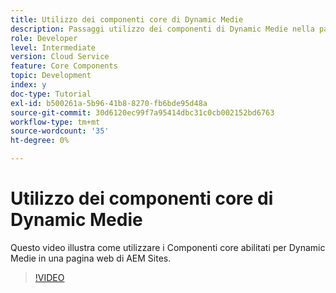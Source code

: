 ```yaml
---
title: Utilizzo dei componenti core di Dynamic Medie
description: Passaggi utilizzo dei componenti di Dynamic Medie nella pagina Sites
role: Developer
level: Intermediate
version: Cloud Service
feature: Core Components
topic: Development
index: y
doc-type: Tutorial
exl-id: b500261a-5b96-41b8-8270-fb6bde95d48a
source-git-commit: 30d6120ec99f7a95414dbc31c0cb002152bd6763
workflow-type: tm+mt
source-wordcount: '35'
ht-degree: 0%

---
```


# Utilizzo dei componenti core di Dynamic Medie

Questo video illustra come utilizzare i Componenti core abilitati per Dynamic Medie in una pagina web di AEM Sites.

>[!VIDEO](https://video.tv.adobe.com/v/335461?quality=12&learn=on)
